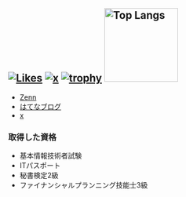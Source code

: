 [![Likes](https://badgen.org/img/zenn/eliri/likes?style=plastic)](https://zenn.dev/eliri)
[![x](https://img.shields.io/badge/--FFFFFF?style=social&logo=x&label=Follow%20___eliri)](https://x.com/___eliri)
[![trophy](https://github-profile-trophy.vercel.app/?username=ryo-ma)](https://github.com/koguchi-e/github-profile-trophy)
<img alt="Top Langs" height="150px" src="https://github-readme-stats.vercel.app/api/top-langs/?username=koguchi-e&layout=compact&count_private=true&show_icons=true&theme=tokyonight" />
---

- [Zenn](https://zenn.dev/eliri)
- [はてなブログ](https://eliri.hatenablog.com/?_gl=1*cmzdr4*_gcl_au*MTkzMjI4NTMwNC4xNzQ0NTk0MDU3)
- [x](https://x.com/___eliri)  

### 取得した資格
- 基本情報技術者試験
- ITパスポート
- 秘書検定2級
- ファイナンシャルプランニング技能士3級
